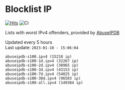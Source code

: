 # Blocklist IP

[![Hits](https://hits.seeyoufarm.com/api/count/incr/badge.svg?url=https%3A%2F%2Fgithub.com%2Fborestad%2Fblocklist-ip%2F&count_bg=%2379C83D&title_bg=%23555555&icon=&icon_color=%23E7E7E7&title=hits&edge_flat=false)](https://hits.seeyoufarm.com)  ![CI](https://img.shields.io/github/workflow/status/borestad/blocklist-ip/CI?style=flat-square)

Lists with worst IPv4 offenders, provided by [AbuseIPDB](https://www.abuseipdb.com/)

<!-- FOOTER-PLACEHOLDER -->
Updated every 5 hours<br>
Last update: `2023-01-10 - 15:06:04`
```
abuseipdb-s100.ipv4 (15218 ip)
abuseipdb-s100-1d.ipv4 (32267 ip)
abuseipdb-s100-2d.ipv4 (38965 ip)
abuseipdb-s100-3d.ipv4 (43153 ip)
abuseipdb-s100-7d.ipv4 (54025 ip)
abuseipdb-s100-30d.ipv4 (96503 ip)
abuseipdb-s100-all.ipv4 (149384 ip)
```
